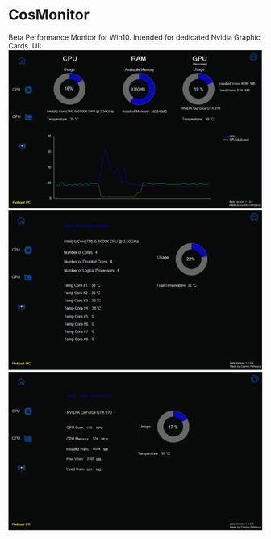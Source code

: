 # CosMonitor
Beta Performance Monitor for Win10. Intended for dedicated Nvidia Graphic Cards.
UI:
![ScreenShot1](https://github.com/cosminbvb/CosMonitor/blob/master/screenshots/ss1.png?raw=true)
![ScreenShot2](https://github.com/cosminbvb/CosMonitor/blob/master/screenshots/ss2.png?raw=true)
![ScreenShot3](https://github.com/cosminbvb/CosMonitor/blob/master/screenshots/ss3.png?raw=true)
